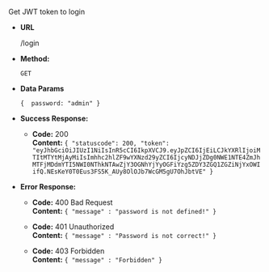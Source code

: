 Get JWT token to login
  
* **URL**

  /login

* **Method:**
 
  `GET`
  
* **Data Params**

  `{  password: "admin" }`

* **Success Response:**

  * **Code:** 200 <br />
    **Content:** `
{
  "statuscode": 200,
  "token": "eyJhbGciOiJIUzI1NiIsInR5cCI6IkpXVCJ9.eyJpZCI6IjEiLCJkYXRlIjoiMTItMTYtMjAyMiIsImhhc2hlZF9wYXNzd29yZCI6IjcyNDJjZDg0NWE1NTE4ZmJhMTFjMDdmYTI5NWI0NThkNTAwZjY3OGNhYjYyOGFiYzg5ZDY3ZGQ1ZGZiNjYxOWIifQ.NEsKeY0T0Eus3FS5K_AUy8OlOJb7WcGM5gU7OhJbtVE"
}
    `
 
* **Error Response:**
  * **Code:** 400 Bad Request <br />
    **Content:** `{ "message" : "password is not defined!" }`
    
  * **Code:** 401 Unauthorized <br />
    **Content:** `{ "message" : "Password is not correct!" }`
    
  * **Code:** 403 Forbidden <br />
    **Content:** `{ "message" : "Forbidden" }`
